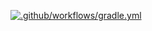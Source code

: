 [![.github/workflows/gradle.yml](https://github.com/Stjushenka/Patterns/actions/workflows/gradle.yml/badge.svg)](https://github.com/Stjushenka/Patterns/actions/workflows/gradle.yml)
